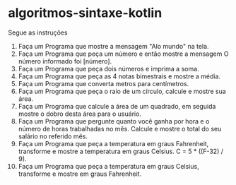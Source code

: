 # algoritmos-sintaxe-kotlin
Segue as instruções
1. Faça um Programa que mostre a mensagem "Alo mundo" na tela.
2. Faça um Programa que peça um número e então mostre a mensagem O
número informado foi [número].
3. Faça um Programa que peça dois números e imprima a soma.
4. Faça um Programa que peça as 4 notas bimestrais e mostre a média.
5. Faça um Programa que converta metros para centímetros.
6. Faça um Programa que peça o raio de um círculo, calcule e mostre sua
área.
7. Faça um Programa que calcule a área de um quadrado, em seguida mostre
o dobro desta área para o usuário.
8. Faça um Programa que pergunte quanto você ganha por hora e o número
de horas trabalhadas no mês. Calcule e mostre o total do seu salário no
referido mês.
9. Faça um Programa que peça a temperatura em graus Fahrenheit,
transforme e mostre a temperatura em graus Celsius.
C = 5 * ((F-32) / 9).
10. Faça um Programa que peça a temperatura em graus Celsius, transforme
e mostre em graus Fahrenheit.
